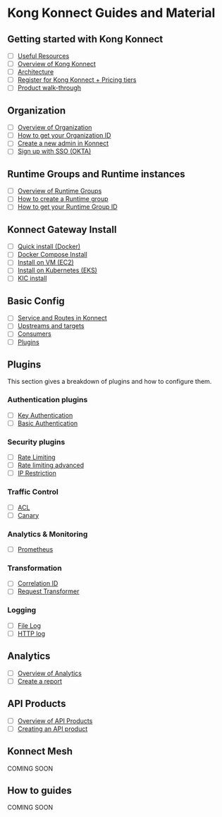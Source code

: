 # Kong Konnect Guides and Material

## Getting started with Kong Konnect

- [ ] [Useful Resources](./getting-started/useful-resources/)
- [ ] [Overview of Kong Konnect](./getting-started/overview-konnect/)
- [ ] [Architecture](./getting-started/konnect-architecture/)
- [ ] [Register for Kong Konnect + Pricing tiers](./getting-started/register-for-konnect/)
- [ ] [Product walk-through](./getting-started/product-walk-through/)

## Organization

- [ ] [Overview of Organization](./organization/overview-of-organization/)
- [ ] [How to get your Organization ID](./organization/get-konnect-org-id/)
- [ ] [Create a new admin in Konnect](./organization/create-a-new-admin/)
- [ ] [Sign up with SSO (OKTA)](./organization/sso-okta/)

## Runtime Groups and Runtime instances

- [ ] [Overview of Runtime Groups](./runtime-groups-runtime-instances/overview-runtime-groups/)
- [ ] [How to create a Runtime group](./runtime-groups-runtime-instances/get-runtime-group-id/)
- [ ] [How to get your Runtime Group ID](./runtime-groups-runtime-instances/get-runtime-group-id/)

## Konnect Gateway Install

- [ ] [Quick install (Docker)](./install/quickstart-install/)
- [ ] [Docker Compose Install](./install/docker-compose/)
- [ ] [Install on VM (EC2)](./install/vm-install/)
- [ ] [Install on Kubernetes (EKS)](./install/kubernetes-install/)
- [ ] [KIC install](./install/kic-install/)

## Basic Config

- [ ] [Service and Routes in Konnect](./config/services-and-routes/)
- [ ] [Upstreams and targets](./config/upstreams-targets/)
- [ ] [Consumers](./config/consumers/)
- [ ] [Plugins](./config/plugins/)

## Plugins

This section gives a breakdown of plugins and how to configure them. 

### Authentication plugins

- [ ] [Key Authentication](./plugins/authentication/key-authentication/)
- [ ] [Basic Authentication](./plugins/authentication/basic-authentication/)

### Security plugins

- [ ] [Rate Limiting](./plugins/security/rate-limiting/)
- [ ] [Rate limiting advanced](./plugins/security/rate-limiting-adv/)
- [ ] [IP Restriction](./plugins/security/ip-restriction/)

### Traffic Control

- [ ] [ACL](./plugins/traffic-control/acl/)
- [ ] [Canary](./plugins/traffic-control/canary/)

### Analytics & Monitoring

- [ ] [Prometheus](./plugins/analytics-monitoring/prometheus/)

### Transformation

- [ ] [Correlation ID](./plugins/transformation/correlation-id/)
- [ ] [Request Transformer](./plugins/transformation/req-transformer/)

### Logging

- [ ] [File Log](./plugins/logging/file-log/)
- [ ] [HTTP log](./plugins/logging/http-log/)

## Analytics

- [ ] [Overview of Analytics](./analytics/overview-analytics/)
- [ ] [Create a report](./analytics/create-report/)

## API Products

- [ ] [Overview of API Products](./api-products/api-products-overview/)
- [ ] [Creating an API product](./api-products/creating-api-product/)

## Konnect Mesh

COMING SOON

## How to guides

COMING SOON